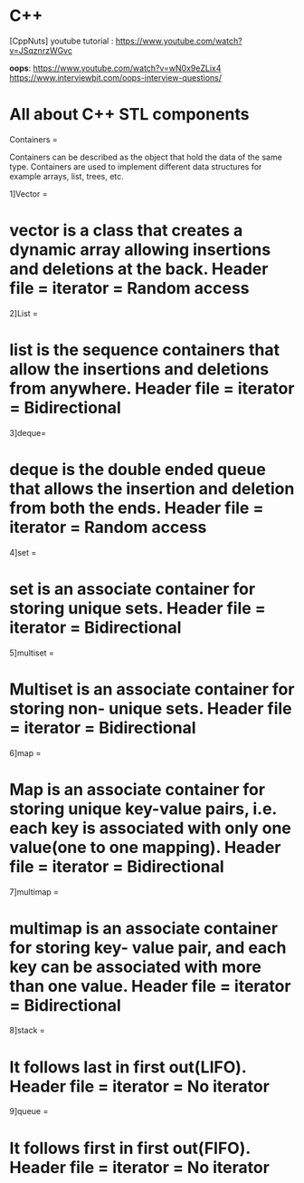 # C++ 
[CppNuts] youtube tutorial : 
            https://www.youtube.com/watch?v=JSqznrzWGvc


**oops**: 
            https://www.youtube.com/watch?v=wN0x9eZLix4
            https://www.interviewbit.com/oops-interview-questions/
      
     




All about C++ STL components
============================

Containers =

Containers can be described as the object that hold the data of the same type. Containers are used
to implement different data structures for example arrays, list, trees, etc.

1]Vector =

vector is a class that creates a dynamic array allowing insertions and deletions at the back.
Header file = <vector>
iterator = Random access
=============================================================================
2]List =

list is the sequence containers that allow the insertions and deletions from anywhere.
Header file = <list>
iterator = Bidirectional
=============================================================================
3]deque=

deque is the double ended queue that allows the insertion and deletion from both the ends.
Header file = <deque>
iterator = Random access
=============================================================================
4]set =

set is an associate container for storing unique sets.
Header file = <set>
iterator = Bidirectional
=============================================================================
5]multiset =

Multiset is an associate container for storing non- unique sets.
Header file = <set>
iterator = Bidirectional
=============================================================================
6]map =

Map is an associate container for storing unique key-value pairs, i.e. each key is associated with only
one value(one to one mapping).
Header file = <map>
iterator = Bidirectional
========================================================================
7]multimap =

multimap is an associate container for storing key- value pair, and each key can be associated with
more than one value.
Header file = <map>
iterator = Bidirectional
=============================================================================
8]stack =

It follows last in first out(LIFO).
Header file = <stack>
iterator = No iterator
=============================================================================
9]queue =

It follows first in first out(FIFO).
Header file = <queue>
iterator = No iterator
=========================

